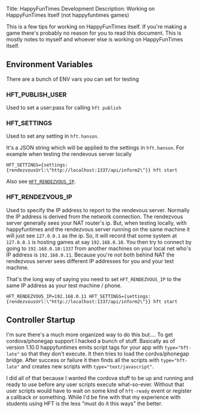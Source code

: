 Title: HappyFunTimes Development
Description: Working on HappyFunTimes itself (not happyfuntimes games)

This is a few tips for working on HappyFunTimes itself. If you're making a game
there's probably no reason for you to read this document. This is mostly
notes to myself and whoever else is working on HappyFunTimes itself.

## Environment Variables

There are a bunch of ENV vars you can set for testing

### HFT_PUBLISH_USER

Used to set a user:pass for calling `hft publish`

### HFT_SETTINGS

Used to set any setting in `hft.hanson`.

It's a JSON string which will be applied to the settings in `hft.hanson`. For example
when testing the rendevous server locally

    HFT_SETTINGS={settings:{rendezvousUrl:\"http://localhost:1337/api/inform2\"}} hft start

Also see [`HFT_RENDEZVOUS_IP`](#hft-rendezvous-ip).

### HFT_RENDEZVOUS_IP

Used to specify the IP address to report to the rendevous server. Normally the IP address
is derived from the network connection. The rendezvous server generally sees your NAT router's
ip. But, when testing locally, with happyfuntimes and the rendezvous server running on the same
machine it will just see `127.0.0.1` as the ip. So, it will record that some system at `127.0.0.1`
is hosting games at say `192.168.0.10`. You then try to connect by going to `192.168.0.10:1337` from
another machines on your local net who's IP address is `192.168.0.11`. Because you're not both
behind NAT the rendezvous server sees different IP addresses for you and your test machine.

That's the long way of saying you need to set `HFT_RENDEZVOUS_IP` to the same IP address
as your test machine / phone.

    HFT_RENDEZVOUS_IP=192.168.0.11 HFT_SETTINGS={settings:{rendezvousUrl:\"http://localhost:1337/api/inform2\"}} hft start

## Controller Startup

I'm sure there's a much more organized way to do this but.... To get cordova/phonegap support I hacked
a bunch of stuff. Basically as of version 1.10.0 happyfuntimes emits script tags for your app
with `type="hft-late"` so that they don't execute. It then tries to load the cordva/phonegap bridge.
After success or failure it then finds all the scripts with `type="hft-late"` and creates
new scripts with `type="text/javascript"`.

I did all of that because I wanted the cordova stuff to be up and running and ready to use before
any user scripts execute what-so-ever. Without that user scripts would have to wait on some kind
of `hft-ready` event or register a callback or something. While I'd be fine with that my experience
with students using HFT is the less "must do it this ways" the better.



